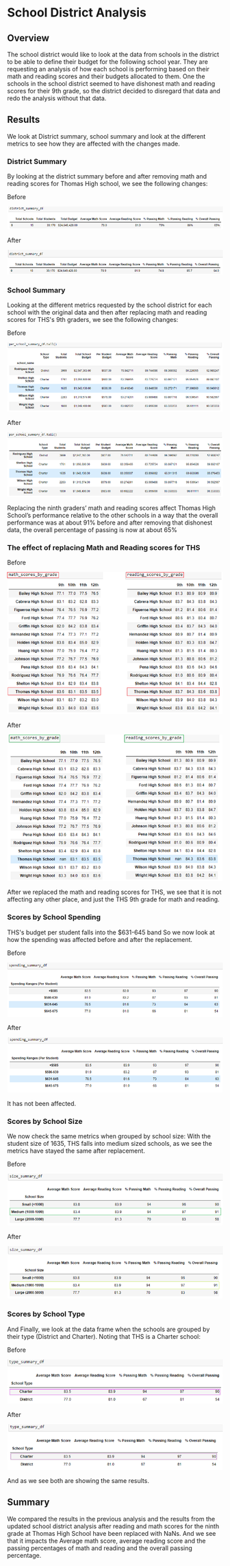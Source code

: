 # School District Analysis

## Overview
The school district would like to look at the data from schools in the district to be able to define their budget for the following school year. They are requesting an analysis of how each school is performing based on their math and reading scores and their budgets allocated to them. 
One the schools in the school district seemed to have dishonest math and reading scores for their 9th grade, so the district decided to disregard that data and redo the analysis without that data.

## Results
We look at District summary, school summary and look at the different metrics to see how they are affected with the changes made.

### District Summary
By looking at the district summary before and after removing math and reading scores for Thomas High school, we see the following changes:

Before

![District_Summary](/Resources/district_summary_before.png "District Summary BEFORE update")

After

![District_Summary](/Resources/district_summary_after.png "District Summary AFTER update")


### School Summary

Looking at the different metrics requested by the school district for each school with the original data and then after replacing math and reading scores for THS's 9th graders, we see the following changes:

Before

![School_Summary](/Resources/school_summary_before.png "School Summary BEFORE update")

After

![School_Summary](/Resources/school_summary_after.png "School Summary AFTER update")

Replacing the ninth graders’ math and reading scores affect Thomas High School’s performance relative to the other schools in a way that the overall performance was at about 91% before and after removing that dishonest data, the overall percentage of passing is now at about 65%

### The effect of replacing Math and Reading scores for THS

Before

![Math_and_Reading_Scores](/Resources/math_reading_scores_bygrade_before.png "Math and Reading Scores BEFORE update")

After

![Math_and_Reading_Scores](/Resources/math_reading_scores_bygrade_after.png "Math and Reading Scores AFTER update")

 
After we replaced the math and reading scores for THS, we see that it is not affecting any other place, and just the THS 9th grade for math and reading.
 
### Scores by School Spending
THS's budget per student falls into the $631-645 band
So we now look at how the spending was affected before and after the replacement.

Before

![Scores_by_School_Spending](/Resources/spending_before.png "Scores by school budget BEFORE update")

After

![Scores_by_School_Spending](/Resources/spending_after.png "Scores by school budget AFTER update")

It has not been affected.

### Scores by School Size
We now check the same metrics when grouped by school size:
With the student size of 1635, THS falls into medium sized schools, as we see the metrics have stayed the same after replacement.

Before

![Scores_by_School_Size](/Resources/size_summary_before.png "Scores by school size BEFORE update")

After

![Scores_by_School_Size](/Resources/size_summary_after.png "Scores by school size AFTER update")

### Scores by School Type
And Finally, we look at the data frame when the schools are grouped by their type (District and Charter). Noting that THS is a Charter school:

Before

![Scores_by_School_Type](/Resources/type_summary_before.png "Scores by school type BEFORE update")

After

![Scores_by_School_Type](/Resources/type_summary_after.png "Scores by school type AFTER update")


And as we see both are showing the same results.

## Summary
We compared the results in the previous analysis and the results from the updated school district analysis after reading and math scores for the ninth grade at Thomas High School have been replaced with NaNs. And we see that it impacts the Average math score, average reading score and the passing percentages of math and reading and the overall passing percentage. 

